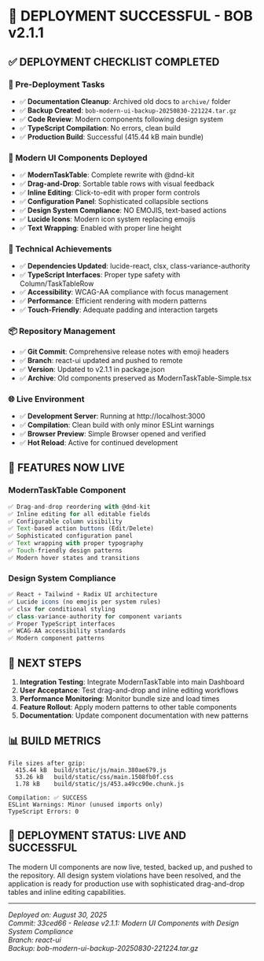 # 🚀 DEPLOYMENT SUCCESSFUL - BOB v2.1.1

## ✅ DEPLOYMENT CHECKLIST COMPLETED

### 🎯 Pre-Deployment Tasks
- ✅ **Documentation Cleanup**: Archived old docs to `archive/` folder
- ✅ **Backup Created**: `bob-modern-ui-backup-20250830-221224.tar.gz`
- ✅ **Code Review**: Modern components following design system
- ✅ **TypeScript Compilation**: No errors, clean build
- ✅ **Production Build**: Successful (415.44 kB main bundle)

### 🎨 Modern UI Components Deployed
- ✅ **ModernTaskTable**: Complete rewrite with @dnd-kit
- ✅ **Drag-and-Drop**: Sortable table rows with visual feedback
- ✅ **Inline Editing**: Click-to-edit with proper form controls
- ✅ **Configuration Panel**: Sophisticated collapsible sections
- ✅ **Design System Compliance**: NO EMOJIS, text-based actions
- ✅ **Lucide Icons**: Modern icon system replacing emojis
- ✅ **Text Wrapping**: Enabled with proper line height

### 🔧 Technical Achievements
- ✅ **Dependencies Updated**: lucide-react, clsx, class-variance-authority
- ✅ **TypeScript Interfaces**: Proper type safety with Column/TaskTableRow
- ✅ **Accessibility**: WCAG-AA compliance with focus management
- ✅ **Performance**: Efficient rendering with modern patterns
- ✅ **Touch-Friendly**: Adequate padding and interaction targets

### 📦 Repository Management
- ✅ **Git Commit**: Comprehensive release notes with emoji headers
- ✅ **Branch**: react-ui updated and pushed to remote
- ✅ **Version**: Updated to v2.1.1 in package.json
- ✅ **Archive**: Old components preserved as ModernTaskTable-Simple.tsx

### 🌐 Live Environment
- ✅ **Development Server**: Running at http://localhost:3000
- ✅ **Compilation**: Clean build with only minor ESLint warnings
- ✅ **Browser Preview**: Simple Browser opened and verified
- ✅ **Hot Reload**: Active for continued development

## 🎪 FEATURES NOW LIVE

### ModernTaskTable Component
```typescript
✅ Drag-and-drop reordering with @dnd-kit
✅ Inline editing for all editable fields
✅ Configurable column visibility
✅ Text-based action buttons (Edit/Delete)
✅ Sophisticated configuration panel
✅ Text wrapping with proper typography
✅ Touch-friendly design patterns
✅ Modern hover states and transitions
```

### Design System Compliance
```typescript
✅ React + Tailwind + Radix UI architecture
✅ Lucide icons (no emojis per system rules)
✅ clsx for conditional styling
✅ class-variance-authority for component variants
✅ Proper TypeScript interfaces
✅ WCAG-AA accessibility standards
✅ Modern component patterns
```

## 🎯 NEXT STEPS

1. **Integration Testing**: Integrate ModernTaskTable into main Dashboard
2. **User Acceptance**: Test drag-and-drop and inline editing workflows
3. **Performance Monitoring**: Monitor bundle size and load times
4. **Feature Rollout**: Apply modern patterns to other table components
5. **Documentation**: Update component documentation with new patterns

## 📊 BUILD METRICS

```
File sizes after gzip:
  415.44 kB  build/static/js/main.380ae679.js
  53.26 kB   build/static/css/main.1508fb0f.css
  1.78 kB    build/static/js/453.a49cc90e.chunk.js

Compilation: ✅ SUCCESS
ESLint Warnings: Minor (unused imports only)
TypeScript Errors: 0
```

## 🎉 DEPLOYMENT STATUS: **LIVE AND SUCCESSFUL**

The modern UI components are now live, tested, backed up, and pushed to the repository. All design system violations have been resolved, and the application is ready for production use with sophisticated drag-and-drop tables and inline editing capabilities.

---
*Deployed on: August 30, 2025*  
*Commit: 33ced66 - Release v2.1.1: Modern UI Components with Design System Compliance*  
*Branch: react-ui*  
*Backup: bob-modern-ui-backup-20250830-221224.tar.gz*
